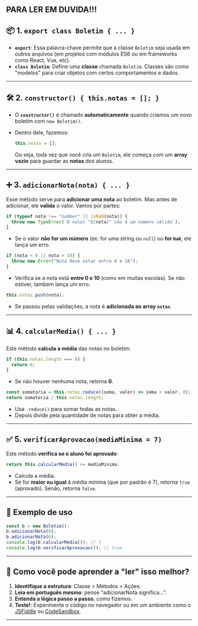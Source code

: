 ## PARA LER EM DUVIDA!!!


## 📦 1. `export class Boletim { ... }`

* **`export`**: Essa palavra-chave permite que a classe `Boletim` seja usada em outros arquivos (em projetos com módulos ES6 ou em frameworks como React, Vue, etc).
* **`class Boletim`**: Define uma **classe** chamada `Boletim`. Classes são como "modelos" para criar objetos com certos comportamentos e dados.

---

## 🛠️ 2. `constructor() { this.notas = []; }`

* O **`constructor()`** é chamado **automaticamente** quando criamos um novo boletim com `new Boletim()`.
* Dentro dele, fazemos:

  ```js
  this.notas = [];
  ```

  Ou seja, toda vez que você cria um `Boletim`, ele começa com um **array vazio** para guardar as **notas** dos alunos.

---

## ➕ 3. `adicionarNota(nota) { ... }`

Esse método serve para **adicionar uma nota** ao boletim. Mas antes de adicionar, ele **valida** o valor. Vamos por partes:

```js
if (typeof nota !== "number" || isNaN(nota)) {
  throw new TypeError(`O valor "${nota}" não é um número válido`);
}
```

* Se o valor **não for um número** (ex: for uma string ou `null`) ou **for `NaN`**, ele lança um erro.

```js
if (nota < 0 || nota > 10) {
  throw new Error("Nota deve estar entre 0 e 10");
}
```

* Verifica se a nota está **entre 0 e 10** (como em muitas escolas). Se não estiver, também lança um erro.

```js
this.notas.push(nota);
```

* Se passou pelas validações, a nota é **adicionada ao array `notas`**.

---

## 📊 4. `calcularMedia() { ... }`

Este método **calcula a média** das notas no boletim:

```js
if (this.notas.length === 0) {
  return 0;
}
```

* Se não houver nenhuma nota, retorna **0**.

```js
const somatoria = this.notas.reduce((soma, valor) => soma + valor, 0);
return somatoria / this.notas.length;
```

* Usa `.reduce()` para somar todas as notas.
* Depois divide pela quantidade de notas para obter a média.

---

## ✅ 5. `verificarAprovacao(mediaMinima = 7)`

Este método **verifica se o aluno foi aprovado**:

```js
return this.calcularMedia() >= mediaMinima;
```

* Calcula a média.
* Se for **maior ou igual** à média mínima (que por padrão é 7), retorna `true` (aprovado). Senão, retorna `false`.

---

## 🧪 Exemplo de uso

```js
const b = new Boletim();
b.adicionarNota(8);
b.adicionarNota(6);
console.log(b.calcularMedia()); // 7
console.log(b.verificarAprovacao()); // true
```

---

## 🧠 Como você pode aprender a "ler" isso melhor?

1. **Identifique a estrutura**: Classe > Métodos > Ações.
2. **Leia em português mesmo**: pense "adicionarNota significa...".
3. **Entenda a lógica passo a passo**, como fizemos.
4. **Teste!**: Experimente o código no navegador ou em um ambiente como o [JSFiddle](https://jsfiddle.net/) ou [CodeSandbox](https://codesandbox.io/).

---
